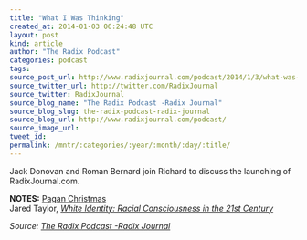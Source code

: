 ```yaml
---
title: "What I Was Thinking"
created_at: 2014-01-03 06:24:48 UTC
layout: post
kind: article
author: "The Radix Podcast"
categories: podcast
tags: 
source_post_url: http://www.radixjournal.com/podcast/2014/1/3/what-was-i-thinking
source_twitter_url: http://twitter.com/RadixJournal
source_twitter: RadixJournal
source_blog_name: "The Radix Podcast -Radix Journal"
source_blog_slug: the-radix-podcast-radix-journal
source_blog_url: http://www.radixjournal.com/podcast/
source_image_url: 
tweet_id:
permalink: /mntr/:categories/:year/:month/:day/:title/
---
```

<p>Jack Donovan and Roman Bernard join Richard to discuss the launching of RadixJournal.com.  </p>

<p><strong>NOTES:</strong>
<a href="http://www.radixjournal.com/journal/2013/12/25/ghosts-of-christmas-past">Pagan Christmas</a> <br />
Jared Taylor, <em><a href="http://www.amazon.com/White-Identity-Racial-Consciousness-Century-ebook/dp/B008UB5OI4/ref=sr_1_1?s=books&amp;ie=UTF8&amp;qid=1388730352&amp;sr=1-1&amp;keywords=white+identity+jared+taylor">White Identity: Racial Consciousness in the 21st Century</a></em></p><div class="">
    <i>Source: <a href="http://www.radixjournal.com/podcast/">The Radix Podcast -Radix Journal</a></i>
</div>
